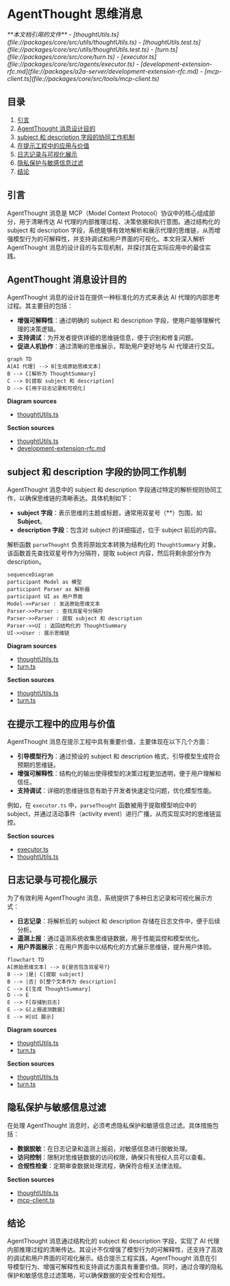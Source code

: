 # AgentThought 思维消息

<cite>
**本文档引用的文件**
- [thoughtUtils.ts](file://packages/core/src/utils/thoughtUtils.ts)
- [thoughtUtils.test.ts](file://packages/core/src/utils/thoughtUtils.test.ts)
- [turn.ts](file://packages/core/src/core/turn.ts)
- [executor.ts](file://packages/core/src/agents/executor.ts)
- [development-extension-rfc.md](file://packages/a2a-server/development-extension-rfc.md)
- [mcp-client.ts](file://packages/core/src/tools/mcp-client.ts)
</cite>

## 目录
1. [引言](#引言)
2. [AgentThought 消息设计目的](#agentthought-消息设计目的)
3. [subject 和 description 字段的协同工作机制](#subject-和-description-字段的协同工作机制)
4. [在提示工程中的应用与价值](#在提示工程中的应用与价值)
5. [日志记录与可视化展示](#日志记录与可视化展示)
6. [隐私保护与敏感信息过滤](#隐私保护与敏感信息过滤)
7. [结论](#结论)

## 引言
AgentThought 消息是 MCP（Model Context Protocol）协议中的核心组成部分，用于清晰传达 AI 代理的内部推理过程、决策依据和执行意图。通过结构化的 subject 和 description 字段，系统能够有效地解析和展示代理的思维链，从而增强模型行为的可解释性，并支持调试和用户界面的可视化。本文将深入解析 AgentThought 消息的设计目的与实现机制，并探讨其在实际应用中的最佳实践。

## AgentThought 消息设计目的
AgentThought 消息的设计旨在提供一种标准化的方式来表达 AI 代理的内部思考过程。其主要目的包括：
- **增强可解释性**：通过明确的 subject 和 description 字段，使用户能够理解代理的决策逻辑。
- **支持调试**：为开发者提供详细的思维链信息，便于识别和修复问题。
- **促进人机协作**：通过清晰的思维展示，帮助用户更好地与 AI 代理进行交互。

```mermaid
graph TD
A[AI 代理] --> B[生成原始思维文本]
B --> C[解析为 ThoughtSummary]
C --> D[提取 subject 和 description]
D --> E[用于日志记录和可视化]
```

**Diagram sources**
- [thoughtUtils.ts](file://packages/core/src/utils/thoughtUtils.ts#L25-L53)

**Section sources**
- [thoughtUtils.ts](file://packages/core/src/utils/thoughtUtils.ts#L1-L54)
- [development-extension-rfc.md](file://packages/a2a-server/development-extension-rfc.md#L99-L300)

## subject 和 description 字段的协同工作机制
AgentThought 消息中的 subject 和 description 字段通过特定的解析规则协同工作，以确保思维链的清晰表达。具体机制如下：
- **subject 字段**：表示思维的主题或标题，通常用双星号（**）包围，如 **Subject**。
- **description 字段**：包含对 subject 的详细描述，位于 subject 前后的内容。

解析函数 `parseThought` 负责将原始文本转换为结构化的 `ThoughtSummary` 对象。该函数首先查找双星号作为分隔符，提取 subject 内容，然后将剩余部分作为 description。

```mermaid
sequenceDiagram
participant Model as 模型
participant Parser as 解析器
participant UI as 用户界面
Model->>Parser : 发送原始思维文本
Parser->>Parser : 查找双星号分隔符
Parser->>Parser : 提取 subject 和 description
Parser->>UI : 返回结构化的 ThoughtSummary
UI->>User : 展示思维链
```

**Diagram sources**
- [thoughtUtils.ts](file://packages/core/src/utils/thoughtUsers.ts#L25-L53)
- [turn.ts](file://packages/core/src/core/turn.ts#L247-L250)

**Section sources**
- [thoughtUtils.ts](file://packages/core/src/utils/thoughtUtils.ts#L25-L53)
- [turn.ts](file://packages/core/src/core/turn.ts#L240-L370)

## 在提示工程中的应用与价值
AgentThought 消息在提示工程中具有重要价值，主要体现在以下几个方面：
- **引导模型行为**：通过预设的 subject 和 description 格式，引导模型生成符合预期的思维链。
- **增强可解释性**：结构化的输出使得模型的决策过程更加透明，便于用户理解和信任。
- **支持调试**：详细的思维链信息有助于开发者快速定位问题，优化模型性能。

例如，在 `executor.ts` 中，`parseThought` 函数被用于提取模型响应中的 subject，并通过活动事件（activity event）进行广播，从而实现实时的思维链监控。

**Section sources**
- [executor.ts](file://packages/core/src/agents/executor.ts#L262-L265)
- [thoughtUtils.ts](file://packages/core/src/utils/thoughtUtils.ts#L25-L53)

## 日志记录与可视化展示
为了有效利用 AgentThought 消息，系统提供了多种日志记录和可视化展示方式：
- **日志记录**：将解析后的 subject 和 description 存储在日志文件中，便于后续分析。
- **遥测上报**：通过遥测系统收集思维链数据，用于性能监控和模型优化。
- **用户界面展示**：在用户界面中以结构化的方式展示思维链，提升用户体验。

```mermaid
flowchart TD
A[原始思维文本] --> B{是否包含双星号?}
B --> |是| C[提取 subject]
B --> |否| D[整个文本作为 description]
C --> E[生成 ThoughtSummary]
D --> E
E --> F[存储到日志]
E --> G[上报遥测数据]
E --> H[UI 展示]
```

**Diagram sources**
- [thoughtUtils.ts](file://packages/core/src/utils/thoughtUtils.ts#L25-L53)
- [turn.ts](file://packages/core/src/core/turn.ts#L247-L250)

**Section sources**
- [thoughtUtils.ts](file://packages/core/src/utils/thoughtUtils.ts#L25-L53)
- [turn.ts](file://packages/core/src/core/turn.ts#L240-L370)

## 隐私保护与敏感信息过滤
在处理 AgentThought 消息时，必须考虑隐私保护和敏感信息过滤。具体措施包括：
- **数据脱敏**：在日志记录和遥测上报前，对敏感信息进行脱敏处理。
- **访问控制**：限制对思维链数据的访问权限，确保只有授权人员可以查看。
- **合规性检查**：定期审查数据处理流程，确保符合相关法律法规。

**Section sources**
- [thoughtUtils.ts](file://packages/core/src/utils/thoughtUtils.ts#L25-L53)
- [mcp-client.ts](file://packages/core/src/tools/mcp-client.ts#L686-L737)

## 结论
AgentThought 消息通过结构化的 subject 和 description 字段，实现了 AI 代理内部推理过程的清晰传达。其设计不仅增强了模型行为的可解释性，还支持了高效的调试和用户界面的可视化展示。结合提示工程实践，AgentThought 消息在引导模型行为、增强可解释性和支持调试方面具有重要价值。同时，通过合理的隐私保护和敏感信息过滤策略，可以确保数据的安全性和合规性。